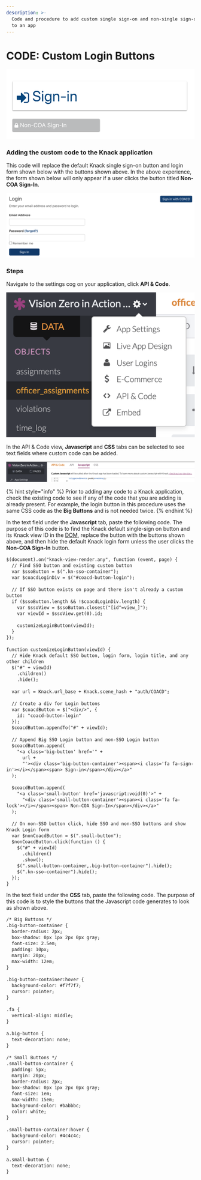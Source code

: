 ```yaml
---
description: >-
  Code and procedure to add custom single sign-on and non-single sign-on buttons
  to an app
---
```


# CODE: Custom Login Buttons

![The COA and non-COA login buttons that replace the default Knack button](../.gitbook/assets/customloginbuttons.png)

### Adding the custom code to the Knack application

This code will replace the default Knack single sign-on button and login form shown below with the buttons shown above. In the above experience, the form shown below will only appear if a user clicks the button titled **Non-COA Sign-In**.

![Default Knack login form and Single Sign-on button](../.gitbook/assets/screen-shot-2020-11-10-at-5.11.12-pm.png)

### Steps

Navigate to the settings cog on your application, click **API & Code**.

![](../.gitbook/assets/knackappsettings.png)

In the API & Code view, **Javascript** and **CSS** tabs can be selected to see text fields where custom code can be added. 

![The API &amp; Code view](../.gitbook/assets/screen-shot-2020-11-10-at-5.15.08-pm.png)

{% hint style="info" %}
Prior to adding any code to a Knack application, check the existing code to see if any of the code that you are adding is already present. For example, the login button in this procedure uses the same CSS code as the **Big Buttons** and is not needed twice.
{% endhint %}

In the text field under the **Javascript** tab, paste the following code. The purpose of this code is to find the Knack default single-sign on button and its Knack view ID in the [DOM](https://developer.mozilla.org/en-US/docs/Web/API/Document_Object_Model), replace the button with the buttons shown above, and then hide the default Knack login form unless the user clicks the **Non-COA Sign-In** button. 

```text
$(document).on("knack-view-render.any", function (event, page) {
  // Find SSO button and existing custom button
  var $ssoButton = $(".kn-sso-container");
  var $coacdLoginDiv = $("#coacd-button-login");

  // If SSO button exists on page and there isn't already a custom button
  if ($ssoButton.length && !$coacdLoginDiv.length) {
    var $ssoView = $ssoButton.closest("[id^=view_]");
    var viewId = $ssoView.get(0).id;

    customizeLoginButton(viewId);
  }
});

function customizeLoginButton(viewId) {
  // Hide Knack default SSO button, login form, login title, and any other children
  $("#" + viewId)
    .children()
    .hide();

  var url = Knack.url_base + Knack.scene_hash + "auth/COACD";

  // Create a div for Login buttons
  var $coacdButton = $("<div/>", {
    id: "coacd-button-login"
  });
  $coacdButton.appendTo("#" + viewId);

  // Append Big SSO Login button and non-SSO Login button
  $coacdButton.append(
    "<a class='big-button' href='" +
      url +
      "'><div class='big-button-container'><span><i class='fa fa-sign-in'></i></span><span> Sign-in</span></div></a>"
  );

  $coacdButton.append(
    "<a class='small-button' href='javascript:void(0)'>" +
      "<div class='small-button-container'><span><i class='fa fa-lock'></i></span><span> Non-COA Sign-In</span></div></a>"
  );

  // On non-SSO button click, hide SSO and non-SSO buttons and show Knack Login form
  var $nonCoacdButton = $(".small-button");
  $nonCoacdButton.click(function () {
    $("#" + viewId)
      .children()
      .show();
    $(".small-button-container,.big-button-container").hide();
    $(".kn-sso-container").hide();
  });
}
```

In the text field under the **CSS** tab, paste the following code. The purpose of this code is to style the buttons that the Javascript code generates to look as shown above.

```text
/* Big Buttons */
.big-button-container {
  border-radius: 2px;
  box-shadow: 0px 1px 2px 0px gray;
  font-size: 2.5em;
  padding: 10px;
  margin: 20px;
  max-width: 12em;
}

.big-button-container:hover {
  background-color: #f7f7f7;
  cursor: pointer;
}

.fa {
  vertical-align: middle;
}

a.big-button {
  text-decoration: none;
}

/* Small Buttons */
.small-button-container {
  padding: 5px;
  margin: 20px;
  border-radius: 2px;
  box-shadow: 0px 1px 2px 0px gray;
  font-size: 1em;
  max-width: 15em;
  background-color: #babbbc;
  color: white;
}

.small-button-container:hover {
  background-color: #4c4c4c;
  cursor: pointer;
}

a.small-button {
  text-decoration: none;
}
```

 


